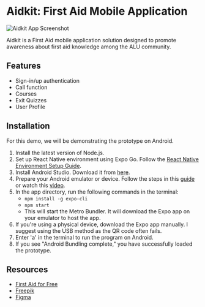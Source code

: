 # Aidkit: First Aid Mobile Application

![Aidkit App Screenshot](../assets/imgs/Screenshot.jpg)

Aidkit is a First Aid mobile application solution designed to promote awareness about first aid knowledge among the ALU community.

## Features
- Sign-in/up authentication
- Call function
- Courses
- Exit Quizzes
- User Profile

## Installation
For this demo, we will be demonstrating the prototype on Android.

1. Install the latest version of Node.js.
2. Set up React Native environment using Expo Go. Follow the [React Native Environment Setup Guide](https://reactnative.dev/docs/environment-setup).
3. Install Android Studio. Download it from [here](https://developer.android.com/studio).
4. Prepare your Android emulator or device. Follow the steps in this [guide](https://developer.android.com/design-for-safety/privacy-sandbox/download#:~:text=Set%20up%20an%20Android%20device%20emulator%20image,-To%20set%20up&text=In%20Android%20Studio%2C%20go%20to,it%20isn't%20already%20installed) or watch this [video](https://www.youtube.com/watch?v=aBTNUpp72ik).
5. In the app directory, run the following commands in the terminal:
   - `npm install -g expo-cli`
   - `npm start`
   - This will start the Metro Bundler. It will download the Expo app on your emulator to host the app.
6. If you're using a physical device, download the Expo app manually. I suggest using the USB method as the QR code often fails.
7. Enter 'a' in the terminal to run the program on Android.
8. If you see "Android Bundling complete," you have successfully loaded the prototype.

## Resources
- [First Aid for Free](https://www.firstaidforfree.com/)
- [Freepik](https://www.freepik.com/)
- [Figma](https://www.figma.com/)

